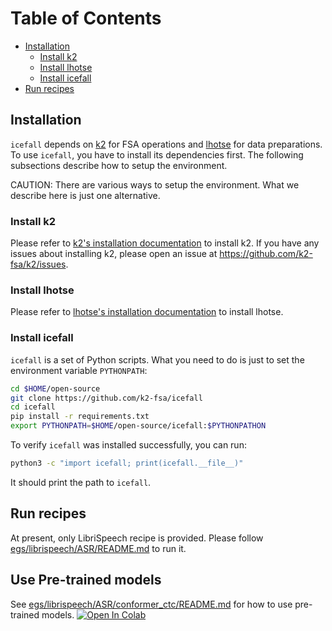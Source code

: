 
# Table of Contents

- [Installation](#installation)
  * [Install k2](#install-k2)
  * [Install lhotse](#install-lhotse)
  * [Install icefall](#install-icefall)
- [Run recipes](#run-recipes)

## Installation

`icefall` depends on [k2][k2] for FSA operations and [lhotse][lhotse] for
data preparations. To use `icefall`, you have to install its dependencies first.
The following subsections describe how to setup the environment.

CAUTION: There are various ways to setup the environment. What we describe
here is just one alternative.

### Install k2

Please refer to [k2's installation documentation][k2-install] to install k2.
If you have any issues about installing k2, please open an issue at
<https://github.com/k2-fsa/k2/issues>.

### Install lhotse

Please refer to [lhotse's installation documentation][lhotse-install] to install
lhotse.

### Install icefall

`icefall` is a set of Python scripts. What you need to do is just to set
the environment variable `PYTHONPATH`:

```bash
cd $HOME/open-source
git clone https://github.com/k2-fsa/icefall
cd icefall
pip install -r requirements.txt
export PYTHONPATH=$HOME/open-source/icefall:$PYTHONPATHON
```

To verify `icefall` was installed successfully, you can run:

```bash
python3 -c "import icefall; print(icefall.__file__)"
```

It should print the path to `icefall`.

## Run recipes

At present, only LibriSpeech recipe is provided. Please
follow [egs/librispeech/ASR/README.md][LibriSpeech] to run it.

## Use Pre-trained models

See [egs/librispeech/ASR/conformer_ctc/README.md](egs/librispeech/ASR/conformer_ctc/README.md)
for how to use pre-trained models.
[![Open In Colab](https://colab.research.google.com/assets/colab-badge.svg)](https://colab.research.google.com/drive/1huyupXAcHsUrKaWfI83iMEJ6J0Nh0213?usp=sharing)


[LibriSpeech]: egs/librispeech/ASR/README.md
[k2-install]: https://k2.readthedocs.io/en/latest/installation/index.html#
[k2]: https://github.com/k2-fsa/k2
[lhotse]: https://github.com/lhotse-speech/lhotse
[lhotse-install]: https://lhotse.readthedocs.io/en/latest/getting-started.html#installation
